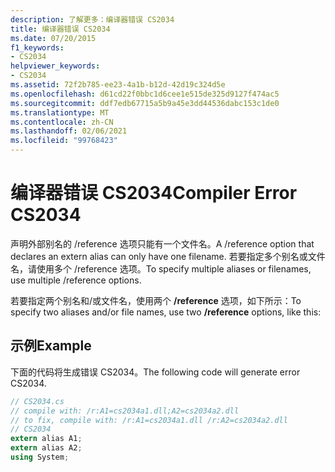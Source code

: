 ```yaml
---
description: 了解更多：编译器错误 CS2034
title: 编译器错误 CS2034
ms.date: 07/20/2015
f1_keywords:
- CS2034
helpviewer_keywords:
- CS2034
ms.assetid: 72f2b785-ee23-4a1b-b12d-42d19c324d5e
ms.openlocfilehash: d61cd22f0bbc1d6cee1e515de325d9127f474ac5
ms.sourcegitcommit: ddf7edb67715a5b9a45e3dd44536dabc153c1de0
ms.translationtype: MT
ms.contentlocale: zh-CN
ms.lasthandoff: 02/06/2021
ms.locfileid: "99768423"
---
```

# <a name="compiler-error-cs2034"></a><span data-ttu-id="e7566-103">编译器错误 CS2034</span><span class="sxs-lookup"><span data-stu-id="e7566-103">Compiler Error CS2034</span></span>

<span data-ttu-id="e7566-104">声明外部别名的 /reference 选项只能有一个文件名。</span><span class="sxs-lookup"><span data-stu-id="e7566-104">A /reference option that declares an extern alias can only have one filename.</span></span> <span data-ttu-id="e7566-105">若要指定多个别名或文件名，请使用多个 /reference 选项。</span><span class="sxs-lookup"><span data-stu-id="e7566-105">To specify multiple aliases or filenames, use multiple /reference options.</span></span>  
  
 <span data-ttu-id="e7566-106">若要指定两个别名和/或文件名，使用两个 **/reference** 选项，如下所示：</span><span class="sxs-lookup"><span data-stu-id="e7566-106">To specify two aliases and/or file names, use two **/reference** options, like this:</span></span>  
  
## <a name="example"></a><span data-ttu-id="e7566-107">示例</span><span class="sxs-lookup"><span data-stu-id="e7566-107">Example</span></span>  

 <span data-ttu-id="e7566-108">下面的代码将生成错误 CS2034。</span><span class="sxs-lookup"><span data-stu-id="e7566-108">The following code will generate error CS2034.</span></span>  
  
```csharp  
// CS2034.cs  
// compile with: /r:A1=cs2034a1.dll;A2=cs2034a2.dll  
// to fix, compile with: /r:A1=cs2034a1.dll /r:A2=cs2034a2.dll  
// CS2034  
extern alias A1;  
extern alias A2;  
using System;  
```
